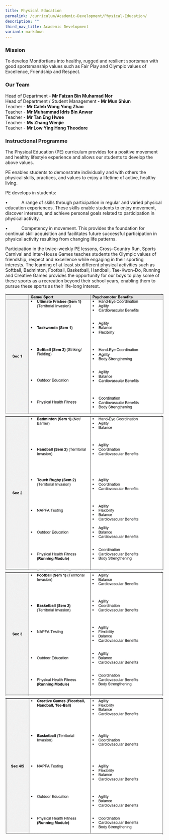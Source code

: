 ```yaml
---
title: Physical Education
permalink: /curriculum/Academic-Development/Physical-Education/
description: ""
third_nav_title: Academic Development
variant: markdown
---
```

### Mission
  
To develop Montfortians into healthy, rugged and resilient sportsman with good sportsmanship values such as Fair Play and Olympic values of Excellence, Friendship and Respect.  

### Our Team

Head of Department - **Mr Faizan Bin Muhamad Nor**  
Head of Department / Student Management - **Mr Mun Shiun**     
Teacher - **Mr Caleb Wong Yong Zhao**   
Teacher - **Mr Muhammad Idris Bin Anwar**  
Teacher - **Mr Tan Eng Hwee**    
Teacher - **Ms Zhang Wenjie**  
Teacher - **Mr Low Ying Hong Theodore** 


### Instructional Programme
The Physical Education (PE) curriculum provides for a positive movement and healthy lifestyle experience and allows our students to develop the above values.

PE enables students to demonstrate individually and with others the physical skills, practices, and values to enjoy a lifetime of active, healthy living.

PE develops in students:

•           A range of skills through participation in regular and varied physical education experiences. These skills enable students to enjoy movement, discover interests, and achieve personal goals related to participation in physical activity.

•           Competency in movement. This provides the foundation for continual skill acquisition and facilitates future successful participation in physical activity resulting from changing life patterns.

Participation in the twice-weekly PE lessons, Cross-Country Run, Sports Carnival and Inter-House Games teaches students the Olympic values of friendship, respect and excellence while engaging in their sporting interests. The learning of at least six different physical activities such as Softball, Badminton, Football, Basketball, Handball, Tae-Kwon-Do, Running and Creative Games provides the opportunity for our boys to play some of these sports as a recreation beyond their school years, enabling them to pursue these sports as their life-long interest.

![](/images/pe%20sec%201.png)![](/images/pe%20sec%202.png)![](/images/pe%20sec%203.png)![](/images/pe%20sec%204.png)